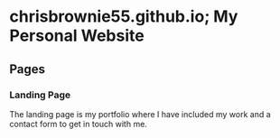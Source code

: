# chrisbrownie55.github.io; My Personal Website

## Pages

### Landing Page
The landing page is my portfolio where I have included my work and a contact form to get in touch with me.
